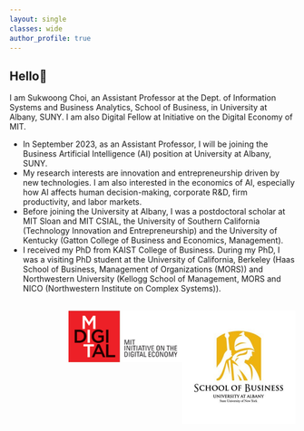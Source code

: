 ```yaml
---
layout: single
classes: wide
author_profile: true
---
```


## Hello&#128075;
I am Sukwoong Choi, an Assistant Professor at the Dept. of Information Systems and Business Analytics, School of Business, in University at Albany, SUNY. I am also Digital Fellow at Initiative on the Digital Economy of MIT. 

+ In September 2023, as an Assistant Professor, I will be joining the Business Artificial Intelligence (AI) position at University at Albany, SUNY.
+ My research interests are innovation and entrepreneurship driven by new technologies. I am also interested in the economics of AI, especially how AI affects human decision-making, corporate R&D, firm productivity, and labor markets.
+ Before joining the University at Albany, I was a postdoctoral scholar at MIT Sloan and MIT CSIAL, the University of Southern California (Technology Innovation and Entrepreneurship) and the University of Kentucky (Gatton College of Business and Economics, Management).
+ I received my PhD from KAIST College of Business. During my PhD, I was a visiting PhD student at the University of California, Berkeley (Haas School of Business, Management of Organizations (MORS)) and Northwestern University (Kellogg School of Management, MORS and NICO (Northwestern Institute on Complex Systems)).


<br />
<img src="/assets/images/UAlbany_logo.png" width="200" style="float:right">
<img src="/assets/images/MIT-IDE_Logo2.png" width="200"  style="float:right">
